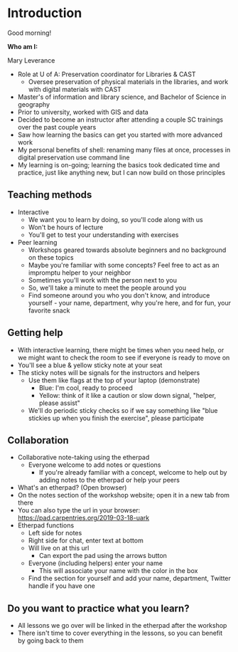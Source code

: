 # Introduction
Good morning!

**Who am I:**

Mary Leverance
* Role at U of A: Preservation coordinator for Libraries & CAST
  - Oversee preservation of physical materials in the libraries, and work with digital materials with CAST
* Master's of information and library science, and Bachelor of Science in geography
* Prior to university, worked with GIS and data
* Decided to become an instructor after attending a couple SC trainings over the past couple years
* Saw how learning the basics can get you started with more advanced work
* My personal benefits of shell: renaming many files at once, processes in digital preservation use command line
* My learning is on-going; learning the basics took dedicated time and practice, just like anything new, but I can now build on those principles

## Teaching methods
- Interactive
  - We want you to learn by doing, so you'll code along with us
  - Won't be hours of lecture
  - You'll get to test your understanding with exercises
- Peer learning
  - Workshops geared towards absolute beginners and no background on these topics
  - Maybe you're familiar with some concepts? Feel free to act as an impromptu helper to your neighbor
  - Sometimes you'll work with the person next to you
  - So, we'll take a minute to meet the people around you
  - Find someone around you who you don't know, and introduce yourself - your name, department, why you're here, and for fun, your favorite snack

## Getting help
- With interactive learning, there might be times when you need help, or we might want to check the room to see if everyone is ready to move on
- You'll see a blue & yellow sticky note at your seat
- The sticky notes will be signals for the instructors and helpers
  - Use them like flags at the top of your laptop (demonstrate)
    - Blue: I'm cool, ready to proceed
    - Yellow: think of it like a caution or slow down signal, "helper, please assist"
  - We'll do periodic sticky checks so if we say something like "blue stickies up when you finish the exercise", please participate

## Collaboration
- Collaborative note-taking using the etherpad
  - Everyone welcome to add notes or questions
    - If you're already familiar with a concept, welcome to help out by adding notes to the etherpad or help your peers
 - What's an etherpad? (Open browser) 
  - On the notes section of the workshop website; open it in a new tab from there
  - You can also type the url in your browser: https://pad.carpentries.org/2019-03-18-uark
- Etherpad functions
  - Left side for notes
  - Right side for chat, enter text at bottom
  - Will live on at this url
    - Can export the pad using the arrows button
  - Everyone (including helpers) enter your name
    - This will associate your name with the color in the box
  - Find the section for yourself and add your name, department, Twitter handle if you have one 
  
## Do you want to practice what you learn?
- All lessons we go over will be linked in the etherpad after the workshop
- There isn't time to cover everything in the lessons, so you can benefit by going back to them
